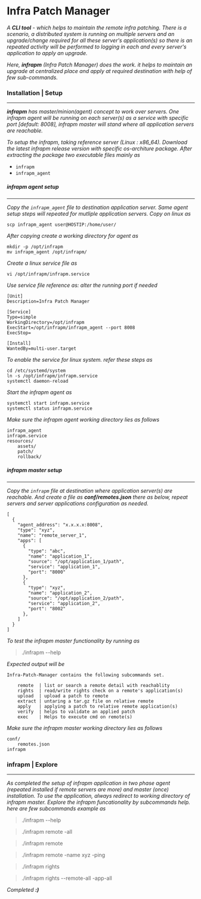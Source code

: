 # **Infra Patch Manager**

_A **CLI tool** - which helps to maintain the remote infra patching. There is a scenario, a distributed system is running on multiple servers and an upgrade/change required for all these server's application(s) so there is an repeated activity will be performed to logging in each and every server's application to apply an upgrade._

_Here, **infrapm** (Infra Patch Manager) does the work. it helps to maintain an upgrade at centralized place and apply at required destination with help of few sub-commands._

### **Installation | Setup**

---

_**infrapm** has master/minion(agent) concept to work over servers. One infrapm agent will be running on each server(s) as a service with specific port [default: 8008], infrapm master will stand where all application servers are reachable._

_To setup the infrapm, taking reference server (Linux : x86_64). Download the latest infrapm release version with specific os-architure package. After extracting the package two executable files mainly as_

- `infrapm`
- `infrapm_agent`

##### **infrapm agent setup**

---

_Copy the `infrapm_agent` file to destination application server. Same agent setup steps will repeated for mutliple application servers. Copy on linux as_

```
scp infrapm_agent user@HOSTIP:/home/user/
```

_After copying create a working directory for agent as_

```
mkdir -p /opt/infrapm
mv infrapm_agent /opt/infrapm/
```

_Create a linux service file as_

```
vi /opt/infrapm/infrapm.service
```

_Use service file reference as: alter the running port if needed_

```
[Unit]
Description=Infra Patch Manager

[Service]
Type=simple
WorkingDirectory=/opt/infrapm
ExecStart=/opt/infrapm/infrapm_agent --port 8008
ExecStop=

[Install]
WantedBy=multi-user.target
```

_To enable the service for linux system. refer these steps as_

```
cd /etc/systemd/system
ln -s /opt/infrapm/infrapm.service
systemctl daemon-reload
```

_Start the infrapm agent as_

```
systemctl start infrapm.service
systemctl status infrapm.service
```

_Make sure the infrapm agent working directory lies as follows_

    infrapm_agent
    infrapm.service
    resources/
        assets/
        patch/
        rollback/

##### **infrapm master setup**

---

_Copy the `infrapm` file at destination where application server(s) are reachable. And create a file as **conf/remotes.json** there as below, repeat servers and server applications configuration as needed._

```
[
  {
    "agent_address": "x.x.x.x:8008",
    "type": "xyz",
    "name": "remote_server_1",
    "apps": [
      {
        "type": "abc",
        "name": "application_1",
        "source": "/opt/application_1/path",
        "service": "application_1",
        "port": "8000"
      },
      {
        "type": "xyz",
        "name": "application_2",
        "source": "/opt/application_2/path",
        "service": "application_2",
        "port": "8002"
      },
    ]
  }
]
```

_To test the infrapm master functionality by running as_

> ./infrapm --help

_Expected output will be_

```
Infra-Patch-Manager contains the following subcommands set.

    remote  | list or search a remote detail with reachablity
    rights  | read/write rights check on a remote's application(s)
    upload  | upload a patch to remote
    extract | untaring a tar.gz file on relative remote
    apply   | applying a patch to relative remote application(s)
    verify  | helps to validate an applied patch
    exec    | Helps to execute cmd on remote(s)

```

_Make sure the infrapm master working directory lies as follows_

    conf/
        remotes.json
    infrapm

### **infrapm | Explore**

---

_As completed the setup of infrapm application in two phase agent (repeated installed if remote servers are more) and master (once) installation. To use the application, always redirect to working directory of infrapm master. Explore the infrapm funcationality by subcommands help. here are few subcommands example as_

> ./infrapm --help

> ./infrapm remote -all

> ./infrapm remote

> ./infrapm remote -name xyz -ping

> ./infrapm rights

> ./infrapm rights --remote-all -app-all

_Completed **:)**_
